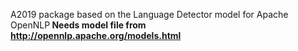 A2019 package based on the Language Detector model for Apache OpenNLP<b>
Needs model file from<br>
http://opennlp.apache.org/models.html
